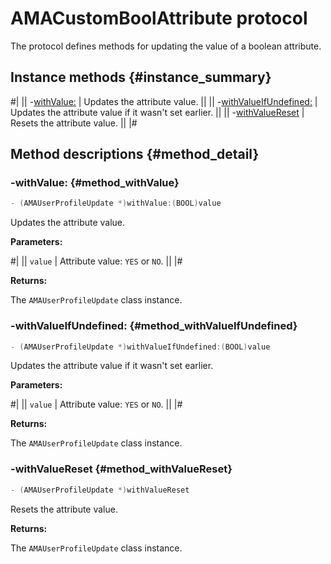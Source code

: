 # AMACustomBoolAttribute protocol

The protocol defines methods for updating the value of a boolean attribute.

## Instance methods {#instance_summary}

#|
|| -[withValue:](#method_withValue) | Updates the attribute value. ||
|| -[withValueIfUndefined:](#method_withValueIfUndefined) | Updates the attribute value if it wasn't set earlier. ||
|| -[withValueReset](#method_withValueReset) | Resets the attribute value. ||
|#

## Method descriptions {#method_detail}

### -withValue: {#method_withValue}

```objectivec translate=no
- (AMAUserProfileUpdate *)withValue:(BOOL)value
```

Updates the attribute value.

**Parameters:**

#|
|| `value` | Attribute value: `YES` or `NO`. ||
|#

**Returns:**

The `AMAUserProfileUpdate` class instance.

### -withValueIfUndefined: {#method_withValueIfUndefined}

```objectivec translate=no
- (AMAUserProfileUpdate *)withValueIfUndefined:(BOOL)value
```

Updates the attribute value if it wasn't set earlier.

**Parameters:**

#|
|| `value` | Attribute value: `YES` or `NO`. ||
|#

**Returns:**

The `AMAUserProfileUpdate` class instance.

### -withValueReset {#method_withValueReset}

```objectivec translate=no
- (AMAUserProfileUpdate *)withValueReset
```

Resets the attribute value.

**Returns:**

The `AMAUserProfileUpdate` class instance.
